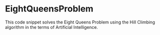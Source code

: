 # EightQueensProblem
This code snippet solves the Eight Queens Problem using the Hill Climbing algorithm in the terms of Artificial Intelligence.

